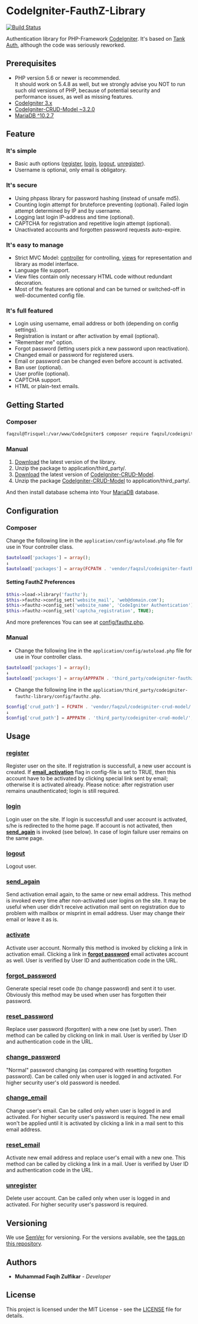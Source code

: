 # CodeIgniter-FauthZ-Library

[![Build Status](https://travis-ci.org/FaqZul/CodeIgniter-FauthZ-Library.svg?branch=master)](https://travis-ci.org/FaqZul/CodeIgniter-FauthZ-Library)

Authentication library for PHP-Framework [CodeIgniter](https://www.codeigniter.com). It's based on [Tank Auth](https://konyukhov.com/soft/tank_auth/), although the code was seriously reworked.

## Prerequisites
* PHP version 5.6 or newer is recommended.<br>
It should work on 5.4.8 as well, but we strongly advise you NOT to run such old versions of PHP, because of potential security and performance issues, as well as missing features.
* [CodeIgniter 3.x](https://github.com/bcit-ci/CodeIgniter)
* [CodeIgniter-CRUD-Model ~3.2.0](https://github.com/FaqZul/CodeIgniter-CRUD-Model)
* [MariaDB ^10.2.7](https://mariadb.com/downloads/)

## Feature
### It's simple
* Basic auth options ([register](#register), [login](#login), [logout](#logout), [unregister](#unregister)).
* Username is optional, only email is obligatory.
### It's secure
* Using phpass library for password hashing (instead of unsafe md5).
* Counting login attempt for bruteforce preventing (optional). Failed login attempt determined by IP and by username.
* Logging last login IP-address and time (optional).
* CAPTCHA for registration and repetitive login attempt (optional).
* Unactivated accounts and forgotten password requests auto-expire.
### It's easy to manage
* Strict MVC Model: [controller](https://github.com/FaqZul/CodeIgniter-FauthZ-Library/tree/master/controllers) for controlling, [views](https://github.com/FaqZul/CodeIgniter-FauthZ-Library/tree/master/views) for representation and library as model interface.
* Language file support.
* View files contain only necessary HTML code without redundant decoration.
* Most of the features are optional and can be turned or switched-off in well-documented config file.
### It's full featured
* Login using username, email address or both (depending on config settings).
* Registration is instant or after activation by email (optional).
* "Remember me" option.
* Forgot password (letting users pick a new password upon reactivation).
* Changed email or password for registered users.
* Email or password can be changed even before account is activated.
* Ban user (optional).
* User profile (optional).
* CAPTCHA support.
* HTML or plain-text emails.

## Getting Started
### Composer
```sh
faqzul@Trisquel:/var/www/CodeIgniter$ composer require faqzul/codeigniter-fauthz-library
```
### Manual
1. [Download](https://github.com/FaqZul/CodeIgniter-FauthZ-Library/releases/latest) the latest version of the library.
2. Unzip the package to application/third_party/.
3. [Download](https://github.com/FaqZul/CodeIgniter-CRUD-Model/releases/latest) the latest version of [CodeIgniter-CRUD-Model](https://github.com/FaqZul/CodeIgniter-CRUD-Model/releases).
4. Unzip the package [CodeIgniter-CRUD-Model](https://github.com/FaqZul/CodeIgniter-CRUD-Model) to application/third_party/.

And then install database schema into Your [MariaDB](https://github.com/FaqZul/CodeIgniter-FauthZ-Library/blob/master/sql/mariadb.sql) database.

## Configuration
### Composer
Change the following line in the `application/config/autoload.php` file for use in Your controller class.
```php
$autoload['packages'] = array();
↓
$autoload['packages'] = array(FCPATH . 'vendor/faqzul/codeigniter-fauthz-library/');
```
#### Setting FauthZ Preferences
```php
$this->load->library('fauthz');
$this->fauthz->config_set('website_mail', 'web@domain.com');
$this->fauthz->config_set('website_name', 'CodeIgniter Authentication');
$this->fauthz->config_set('captcha_registration', TRUE);
```
And more preferences You can see at [config/fauthz.php](https://github.com/FaqZul/CodeIgniter-FauthZ-Library/blob/master/config/fauthz.php).
### Manual
* Change the following line in the `application/config/autoload.php` file for use in Your controller class.
```php
$autoload['packages'] = array();
↓
$autoload['packages'] = array(APPPATH . 'third_party/codeigniter-fauthz-library/');
```
* Change the following line in the `application/third_party/codeigniter-fauthz-library/config/fauthz.php`.
```php
$config['crud_path'] = FCPATH . 'vendor/faqzul/codeigniter-crud-model/';
↓
$config['crud_path'] = APPPATH . 'third_party/codeigniter-crud-model/';
```

## Usage
### [register](https://github.com/FaqZul/CodeIgniter-FauthZ-Library/blob/master/controllers/Fauth.php#L71)
Register user on the site. If registration is successfull, a new user account is created. If **[email_activation](https://github.com/FaqZul/CodeIgniter-FauthZ-Library/blob/master/config/fauthz.php#L53)** flag in config-file is set to TRUE, then this account have to be activated by clicking special link sent by email; otherwise it is activated already. Please notice: after registration user remains unauthenticated; login is still required.
### [login](https://github.com/FaqZul/CodeIgniter-FauthZ-Library/blob/master/controllers/Fauth.php#L27)
Login user on the site. If login is successfull and user account is activated, s/he is redirected to the home page. If account is not activated, then **[send_again](#send_again)** is invoked (see below). In case of login failure user remains on the same page.
### [logout](https://github.com/FaqZul/CodeIgniter-FauthZ-Library/blob/master/controllers/Fauth.php#L66)
Logout user.
### [send_again](https://github.com/FaqZul/CodeIgniter-FauthZ-Library/blob/master/controllers/Fauth.php#L117)
Send activation email again, to the same or new email address. This method is invoked every time after non-activated user logins on the site. It may be useful when user didn't receive activation mail sent on registration due to problem with mailbox or misprint in email address. User may change their email or leave it as is.
### [activate](https://github.com/FaqZul/CodeIgniter-FauthZ-Library/blob/master/controllers/Fauth.php#L140)
Activate user account. Normally this method is invoked by clicking a link in activation email. Clicking a link in **[forgot password](#forgot_password)** email activates account as well. User is verified by User ID and authentication code in the URL.
### [forgot_password](https://github.com/FaqZul/CodeIgniter-FauthZ-Library/blob/master/controllers/Fauth.php#L147)
Generate special reset code (to change password) and sent it to user. Obviously this method may be used when user has forgotten their password.
### [reset_password](https://github.com/FaqZul/CodeIgniter-FauthZ-Library/blob/master/controllers/Fauth.php#L171)
Replace user password (forgotten) with a new one (set by user). Then method can be called by clicking on link in mail. User is verified by User ID and authentication code in the URL.
### [change_password](https://github.com/FaqZul/CodeIgniter-FauthZ-Library/blob/master/controllers/Fauth.php#L193)
"Normal" password changing (as compared with resetting forgotten password). Can be called only when user is logged in and activated. For higher security user's old password is needed.
### [change_email](https://github.com/FaqZul/CodeIgniter-FauthZ-Library/blob/master/controllers/Fauth.php#L212)
Change user's email. Can be called only when user is logged in and activated. For higher security user's password is required. The new email won't be applied until it is activated by clicking a link in a mail sent to this email address.
### [reset_email](https://github.com/FaqZul/CodeIgniter-FauthZ-Library/blob/master/controllers/Fauth.php#L235)
Activate new email address and replace user's email with a new one. This method can be called by clicking a link in a mail. User is verified by User ID and authentication code in the URL.
### [unregister](https://github.com/FaqZul/CodeIgniter-FauthZ-Library/blob/master/controllers/Fauth.php#L242)
Delete user account. Can be called only when user is logged in and activated. For higher security user's password is required.

## Versioning
We use [SemVer](http://semver.org/) for versioning. For the versions available, see the [tags on this repository](https://github.com/FaqZul/CodeIgniter-FauthZ-Library/tags).

## Authors
* **Muhammad Faqih Zulfikar** - *Developer*<br>

## License
This project is licensed under the MIT License - see the [LICENSE](https://github.com/FaqZul/CodeIgniter-FauthZ-Library/blob/master/LICENSE) file for details.
